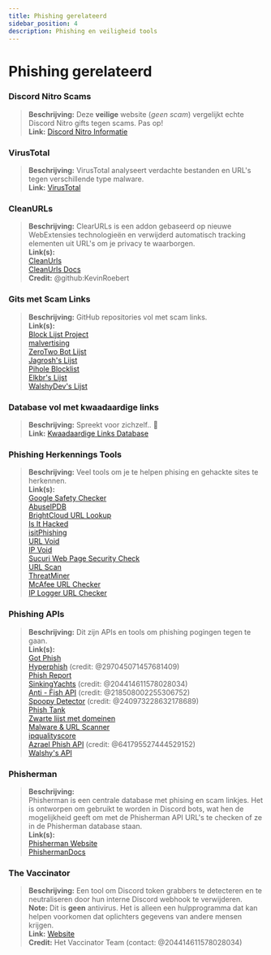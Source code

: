 ```yaml
---
title: Phishing gerelateerd 
sidebar_position: 4
description: Phishing en veiligheid tools
---
```


# Phishing gerelateerd

### **Discord Nitro Scams**
> **Beschrijving:** Deze **veilige** website (*geen scam*) vergelijkt echte Discord Nitro gifts tegen scams. Pas op!   <br/>
**Link:** [Discord Nitro Informatie](https://dicsord.gq/)

### **VirusTotal**
> **Beschrijving:** VirusTotal analyseert verdachte bestanden en URL's tegen verschillende type malware.   <br/>
**Link:** [VirusTotal](https://www.virustotal.com/gui/home/upload)

### **CleanURLs**
> **Beschrijving:** ClearURLs is een addon gebaseerd op nieuwe WebExtensies technologieën en verwijderd automatisch tracking elementen uit URL's om je privacy te waarborgen.  <br/>
**Link(s):**  <br/>
[CleanUrls](https://github.com/ClearURLs/Addon)  <br/>
[CleanUrls Docs](https://docs.clearurls.xyz/latest/)  <br/>
**Credit:** @github:KevinRoebert


### **Gits met Scam Links**
> **Beschrijving:** GitHub repositories vol met scam links.   <br/>
**Link(s):**  
[Block Lijst Project](https://blocklistproject.github.io/Lists/)   <br/>
[malvertising](https://github.com/D09r/malvertising/blob/master/scam-domains.csv)   <br/>
[ZeroTwo Bot Lijst](https://github.com/ZeroTwo-Bot/anti-fish-lists/)   <br/>
[Jagrosh's Lijst](https://github.com/jagrosh/Vortex/tree/master/lists)   <br/>
[Pihole Blocklist](https://github.com/mhhakim/pihole-blocklist/)   <br/>
[Elkbr's Lijst](https://github.com/elbkr/bad-websites)  <br/>
[WalshyDev's Lijst](https://github.com/WalshyDev/Discord-bad-domains/blob/main/bad-domains.json)

### **Database vol met kwaadaardige links**
> **Beschrijving:** Spreekt voor zichzelf.. 🔢   <br/>
**Link:** [Kwaadaardige Links Database](https://urlhaus.abuse.ch/browse/)

### **Phishing Herkennings Tools**
> **Beschrijving:** Veel tools om je te helpen phising en gehackte sites te herkennen.  <br/>
**Link(s):** <br/>
[Google Safety Checker](https://transparencyreport.google.com/safe-browsing/search)  <br/>
[AbuseIPDB](https://www.abuseipdb.com/)  <br/>
[BrightCloud URL Lookup](https://www.brightcloud.com/tools/url-ip-lookup.php)  <br/>
[Is It Hacked](https://www.isithacked.com/)  <br/>
[isitPhishing](https://isitphishing.org/) <br/>
[URL Void](https://www.urlvoid.com/)  <br/>
[IP Void](https://www.ipvoid.com/)  <br/>
[Sucuri Web Page Security Check](https://unmask.sucuri.net/security-report/)  <br/>
[URL Scan](https://urlscan.io/)  <br/>
[ThreatMiner](https://www.threatminer.org/)  <br/>
[McAfee URL Checker](https://www.trustedsource.org/)  <br/>
[IP Logger URL Checker](https://iplogger.com/url-checker)

### Phishing APIs 
> **Beschrijving:** Dit zijn APIs en tools om phishing pogingen tegen te gaan.   <br/>
**Link(s):** <br/>
[Got Phish](http://gotphish.com/)   <br/>
[Hyperphish](https://api.hyperphish.com/docs) (credit: @297045071457681409)   <br/>
[Phish Report](https://phish.report/)   <br/>
[SinkingYachts](https://phish.sinking.yachts/docs) (credit: @204414611578028034)  <br/>
[Anti - Fish API](https://anti-fish.bitflow.dev/) (credit: @218508002255306752)   <br/>
[Spoopy Detector](https://spoopy.oceanlord.me/) (credit: @240973228632178689)   <br/>
[Phish Tank](https://phishtank.org/)   <br/>
[Zwarte lijst met domeinen](https://api.hyperphish.com/gimme-domains) <br/>
[Malware & URL Scanner](https://chrome.google.com/webstore/detail/malware-url-scanner/ianpniapgjchiheejeipopldaanbjicd) <br/>
[ipqualityscore](https://www.ipqualityscore.com/threat-feeds/malicious-url-scanner)  <br/>
[Azrael Phish API](https://phish.azrael.gg/) (credit: @641795527444529152)  <br/>
[Walshy's API](https://bad-domains.walshy.dev/)

### **Phisherman** 
> **Beschrijving:**   <br/>
Phisherman is een centrale database met phising en scam linkjes. Het is ontworpen om gebruikt te worden in Discord bots, wat hen de mogelijkheid geeft om met de Phisherman API URL's te checken of ze in de Phisherman database staan.   <br/>
**Link(s):**   <br/>
[Phisherman Website](https://phisherman.gg/)   <br/>
[PhishermanDocs](https://docs.phisherman.gg/)

### **The Vaccinator**
> **Beschrijving:** Een tool om Discord token grabbers te detecteren en te neutraliseren door hun interne Discord webhook te verwijderen. <br/>
**Note:** Dit is **geen** antivirus. Het is alleen een hulpprogramma dat kan helpen voorkomen dat oplichters gegevens van andere mensen krijgen. <br/>
**Link:** [Website](https://sketchy.tel/)  <br/>
**Credit:** Het Vaccinator Team (contact: @204414611578028034)
